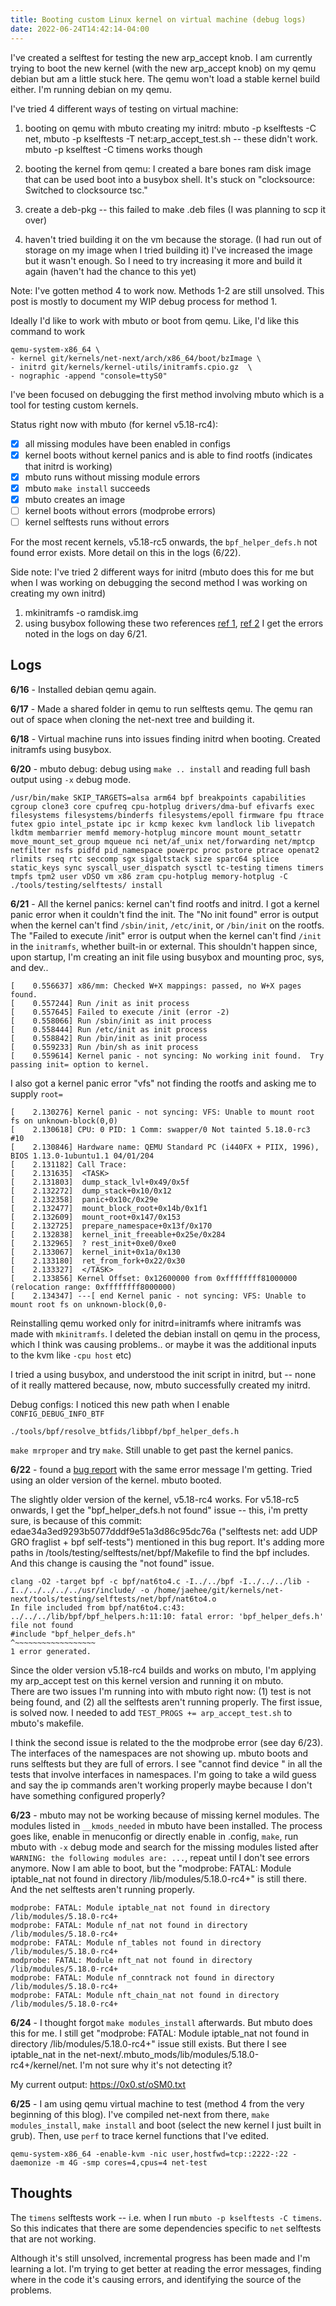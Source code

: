 ```yaml
---
title: Booting custom Linux kernel on virtual machine (debug logs)
date: 2022-06-24T14:42:14-04:00
---
```


I've created a selftest for testing the new arp_accept knob. I am currently trying to boot the new kernel (with the new arp_accept knob) on my qemu debian but am a little stuck here. The qemu won't load a stable kernel build either. I'm running debian on my qemu.

I've tried 4 different ways of testing on virtual machine:
1. booting on qemu with mbuto creating my initrd: mbuto -p kselftests -C net, mbuto -p kselftests -T net:arp_accept_test.sh -- these didn't work.
mbuto -p kselftest -C timens works though

2. booting the kernel from qemu: I created a bare bones ram disk image that can be used boot into a busybox shell. It's stuck on "clocksource: Switched to clocksource tsc."

3. create a deb-pkg -- this failed to make .deb files (I was planning to scp it over)

4. haven't tried building it on the vm because the storage. (I had run out of storage on my image when I tried building it) I've increased the image but it wasn't enough. So I need to try increasing it more and build it again (haven't had the chance to this yet)

Note: I've gotten method 4 to work now. Methods 1-2 are still unsolved. This post is mostly to document my WIP debug process for method 1.  

Ideally I'd like to work with mbuto or boot from qemu. Like, I'd like this command to work
```
qemu-system-x86_64 \
- kernel git/kernels/net-next/arch/x86_64/boot/bzImage \
- initrd git/kernels/kernel-utils/initramfs.cpio.gz  \
- nographic -append "console=ttyS0"
```

I've been focused on debugging the first method involving mbuto which is a tool for testing custom kernels.  

Status right now with mbuto (for kernel v5.18-rc4):
- [x] all missing modules have been enabled in configs
- [x] kernel boots without kernel panics and is able to find rootfs (indicates that initrd is working)
- [x] mbuto runs without missing module errors
- [x] mbuto `make install` succeeds
- [x] mbuto creates an image
- [ ] kernel boots without errors (modprobe errors)
- [ ] kernel selftests runs without errors

For the most recent kernels, v5.18-rc5 onwards, the `bpf_helper_defs.h` not found error exists. More detail on this in the logs (6/22).

Side note: I've tried 2 different ways for initrd (mbuto does this for me but when I was working on debugging the second method I was working on creating my own initrd)
1. mkinitramfs -o ramdisk.img
2. using busybox following these two references [ref 1](https://ops.tips/notes/booting-linux-on-qemu/), [ref 2](https://www.youtube.com/watch?v=asnXWOUKhTA)
I get the errors noted in the logs on day 6/21.

## Logs

**6/16** - Installed debian qemu again.

**6/17** - Made a shared folder in qemu to run selftests qemu. The qemu ran out of space when cloning the net-next tree and building it.

**6/18** - Virtual machine runs into issues finding initrd when booting. Created initramfs using busybox.

**6/20** - mbuto debug: debug using `make .. install` and reading full bash output using `-x` debug mode.
```
/usr/bin/make SKIP_TARGETS=alsa arm64 bpf breakpoints capabilities cgroup clone3 core cpufreq cpu-hotplug drivers/dma-buf efivarfs exec filesystems filesystems/binderfs filesystems/epoll firmware fpu ftrace futex gpio intel_pstate ipc ir kcmp kexec kvm landlock lib livepatch lkdtm membarrier memfd memory-hotplug mincore mount mount_setattr move_mount_set_group mqueue nci net/af_unix net/forwarding net/mptcp netfilter nsfs pidfd pid_namespace powerpc proc pstore ptrace openat2 rlimits rseq rtc seccomp sgx sigaltstack size sparc64 splice static_keys sync syscall_user_dispatch sysctl tc-testing timens timers tmpfs tpm2 user vDSO vm x86 zram cpu-hotplug memory-hotplug -C ./tools/testing/selftests/ install
```

**6/21** - All the kernel panics: kernel can't find rootfs and initrd.
I got a kernel panic error when it couldn't find the init.
The "No init found" error is output when the kernel can't find `/sbin/init`, `/etc/init`, or `/bin/init` on the rootfs.
The "Failed to execute /init" error is output when the kernel can't find `/init` in the `initramfs`, whether built-in or external.
This shouldn't happen since, upon startup, I'm creating an init file using busybox and mounting proc, sys, and dev..
```
[    0.556637] x86/mm: Checked W+X mappings: passed, no W+X pages found.
[    0.557244] Run /init as init process
[    0.557645] Failed to execute /init (error -2)
[    0.558066] Run /sbin/init as init process
[    0.558444] Run /etc/init as init process
[    0.558842] Run /bin/init as init process
[    0.559233] Run /bin/sh as init process
[    0.559614] Kernel panic - not syncing: No working init found.  Try passing init= option to kernel.
```
I also got a kernel panic error "vfs" not finding the rootfs and asking me to supply `root=`
```
[    2.130276] Kernel panic - not syncing: VFS: Unable to mount root fs on unknown-block(0,0)
[    2.130618] CPU: 0 PID: 1 Comm: swapper/0 Not tainted 5.18.0-rc3 #10
[    2.130846] Hardware name: QEMU Standard PC (i440FX + PIIX, 1996), BIOS 1.13.0-1ubuntu1.1 04/01/204
[    2.131182] Call Trace:
[    2.131635]  <TASK>
[    2.131803]  dump_stack_lvl+0x49/0x5f
[    2.132272]  dump_stack+0x10/0x12
[    2.132358]  panic+0x10c/0x29e
[    2.132477]  mount_block_root+0x14b/0x1f1
[    2.132609]  mount_root+0x147/0x153
[    2.132725]  prepare_namespace+0x13f/0x170
[    2.132838]  kernel_init_freeable+0x25e/0x284
[    2.132965]  ? rest_init+0xe0/0xe0
[    2.133067]  kernel_init+0x1a/0x130
[    2.133180]  ret_from_fork+0x22/0x30
[    2.133327]  </TASK>
[    2.133856] Kernel Offset: 0x12600000 from 0xffffffff81000000 (relocation range: 0xffffffff8000000)
[    2.134347] ---[ end Kernel panic - not syncing: VFS: Unable to mount root fs on unknown-block(0,0-
```

Reinstalling qemu worked only for initrd=initramfs where initramfs was made with `mkinitramfs`. I deleted the debian install on qemu in the process, which I think was causing problems.. or maybe it was the additional inputs to the kvm like `-cpu host` etc)

I tried a using busybox, and understood the init script in initrd, but -- none of it really mattered because, now, mbuto successfully created my initrd.

Debug configs: I noticed this new path when I enable `CONFIG_DEBUG_INFO_BTF`
```
./tools/bpf/resolve_btfids/libbpf/bpf_helper_defs.h
```
`make mrproper` and try `make`. Still unable to get past the kernel panics.

**6/22** - found a [bug report](https://lore.kernel.org/netdev/20220527085351.GC11731@xsang-OptiPlex-9020/t/) with the same error message I'm getting. Tried using an older version of the kernel. mbuto booted.

The slightly older version of the kernel, v5.18-rc4 works. For v5.18-rc5 onwards, I get the "bpf_helper_defs.h not found" issue -- this, i'm pretty sure, is because of this commit: edae34a3ed9293b5077dddf9e51a3d86c95dc76a ("selftests net: add UDP GRO fraglist + bpf self-tests")  mentioned in this bug report. It's adding more paths in /tools/testing/selftests/net/bpf/Makefile to find the bpf includes. And this change is causing the "not found" issue.
```
clang -O2 -target bpf -c bpf/nat6to4.c -I../../bpf -I../../../lib -I../../../../../usr/include/ -o /home/jaehee/git/kernels/net-next/tools/testing/selftests/net/bpf/nat6to4.o
In file included from bpf/nat6to4.c:43:
../../../lib/bpf/bpf_helpers.h:11:10: fatal error: 'bpf_helper_defs.h' file not found
#include "bpf_helper_defs.h"
^~~~~~~~~~~~~~~~~~~
1 error generated.
```

Since the older version v5.18-rc4 builds and works on mbuto, I'm applying my arp_accept test on this kernel version and running it on mbuto.  
There are two issues I'm running into with mbuto right now: (1) test is not being found, and (2) all the selftests aren't running properly.
The first issue, is solved now. I needed to add `TEST_PROGS += arp_accept_test.sh` to mbuto's makefile.

I think the second issue is related to the the modprobe error (see day 6/23). The interfaces of the namespaces are not showing up. mbuto boots and runs selftests but they are full of errors. I see "cannot find device <interface>" in all the tests that involve interfaces in namespaces.
I'm going to take a wild guess and say the ip commands aren't working properly maybe because I don't have something configured properly?

**6/23** - mbuto may not be working because of missing kernel modules. The modules listed in `__kmods_needed` in mbuto have been installed. The process goes like, enable in menuconfig or directly enable in .config, `make`, run mbuto with `-x` debug mode and search for the missing modules listed after `WARNING: the following modules are: ...`, repeat until I don't see errors anymore. Now I am able to boot, but the "modprobe: FATAL: Module iptable_nat not found in directory /lib/modules/5.18.0-rc4+" is still there. And the net selftests aren't running properly.

```
modprobe: FATAL: Module iptable_nat not found in directory /lib/modules/5.18.0-rc4+
modprobe: FATAL: Module nf_nat not found in directory /lib/modules/5.18.0-rc4+
modprobe: FATAL: Module nf_tables not found in directory /lib/modules/5.18.0-rc4+
modprobe: FATAL: Module nft_nat not found in directory /lib/modules/5.18.0-rc4+
modprobe: FATAL: Module nf_conntrack not found in directory /lib/modules/5.18.0-rc4+
modprobe: FATAL: Module nft_chain_nat not found in directory /lib/modules/5.18.0-rc4+
```


**6/24** - I thought forgot `make modules_install` afterwards. But mbuto does this for me. I still get "modprobe: FATAL: Module iptable_nat not found in directory /lib/modules/5.18.0-rc4+" issue still exists. But there I see iptable_nat in the net-next/.mbuto_mods/lib/modules/5.18.0-rc4+/kernel/net. I'm not sure why it's not detecting it?

My current output: https://0x0.st/oSM0.txt

**6/25** - I am using qemu virtual machine to test (method 4 from the very beginning of this blog). I've compiled net-next from there, `make modules_install`, `make install` and boot (select the new kernel I just built in grub). Then, use `perf` to trace kernel functions that I've edited.

```
qemu-system-x86_64 -enable-kvm -nic user,hostfwd=tcp::2222-:22 -daemonize -m 4G -smp cores=4,cpus=4 net-test

```

## Thoughts

The `timens` selftests work -- i.e. when I run `mbuto -p kselftests -C timens`. So this indicates that there are some dependencies specific to `net` selftests that are not working.

Although it's still unsolved, incremental progress has been made and I'm learning a lot. I'm trying to get better at reading the error messages, finding where in the code it's causing errors, and identifying the source of the problems.

